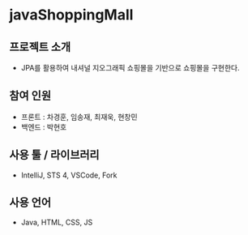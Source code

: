 # javaShoppingMall

## 프로젝트 소개
- JPA를 활용하여 내셔널 지오그래픽 쇼핑몰을 기반으로 쇼핑몰을 구현한다.

## 참여 인원
- 프론트 : 차경훈, 임송재, 최재욱, 현창민
- 백엔드 : 박현호

## 사용 툴 / 라이브러리
- IntelliJ, STS 4, VSCode, Fork

## 사용 언어
- Java, HTML, CSS, JS



